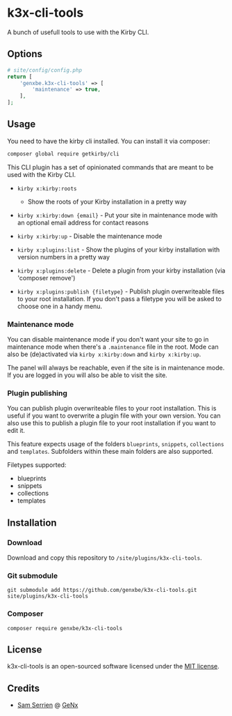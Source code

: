 # k3x-cli-tools

A bunch of usefull tools to use with the Kirby CLI.

## Options

```php
# site/config/config.php
return [
    'genxbe.k3x-cli-tools' => [
        'maintenance' => true,
    ],
];
```

## Usage

You need to have the kirby cli installed. You can install it via composer:

```bash
composer global require getkirby/cli
```

This CLI plugin has a set of opinionated commands that are meant to be used with the Kirby CLI.

* `kirby x:kirby:roots`
	* Show the roots of your Kirby installation in a pretty way
* `kirby x:kirby:down {email}` - Put your site in maintenance mode with an optional email address for contact reasons
* `kirby x:kirby:up` - Disable the maintenance mode

* `kirby x:plugins:list` - Show the plugins of your kirby installation with version numbers in a pretty way
* `kirby x:plugins:delete` - Delete a plugin from your kirby installation (via 'composer remove')
* `kirby x:plugins:publish {filetype}` - Publish plugin overwriteable files to your root installation. If you don't pass a filetype you will be asked to choose one in a handy menu.

### Maintenance mode

You can disable maintenance mode if you don't want your site to go in maintenance mode when there's a `.maintenance` file in the root. Mode can also be (de)activated via `kirby x:kirby:down` and `kirby x:kirby:up`.

The panel will always be reachable, even if the site is in maintenance mode. If you are logged in you will also be able to visit the site.

### Plugin publishing

You can publish plugin overwriteable files to your root installation. This is useful if you want to overwrite a plugin file with your own version. You can also use this to publish a plugin file to your root installation if you want to edit it.

This feature expects usage of the folders `blueprints`, `snippets`, `collections` and `templates`. Subfolders within these main folders are also supported.

Filetypes supported:

* blueprints
* snippets
* collections
* templates

## Installation

### Download

Download and copy this repository to `/site/plugins/k3x-cli-tools`.

### Git submodule

```
git submodule add https://github.com/genxbe/k3x-cli-tools.git site/plugins/k3x-cli-tools
```

### Composer

```
composer require genxbe/k3x-cli-tools
```

## License

k3x-cli-tools is an open-sourced software licensed under the [MIT license](LICENSE.md).

## Credits

- [Sam Serrien](https://twitter.com/samzzi) @ [GeNx](https://genx.be)
